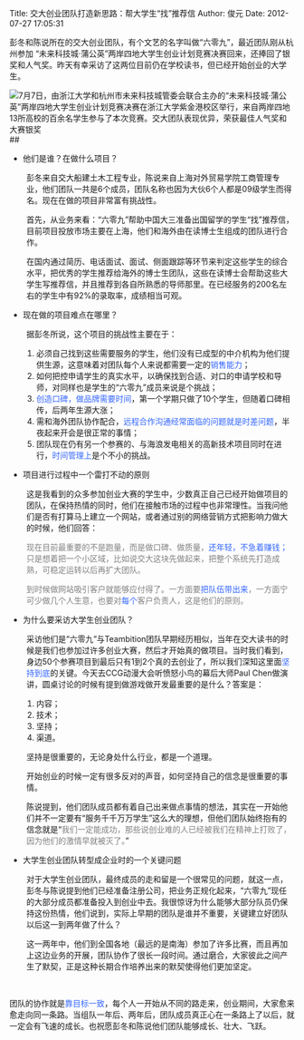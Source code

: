 Title: 交大创业团队打造新思路：帮大学生“找”推荐信
Author: 俊元
Date: 2012-07-27 17:05:31

彭冬和陈说所在的交大创业团队，有个文艺的名字叫做“六零九”，最近团队刚从杭州参加 “未来科技城·蒲公英”两岸四地大学生创业计划竞赛决赛回来，还捧回了银奖和人气奖。昨天有幸采访了这两位目前仍在学校读书，但已经开始创业的大学生。

<img class="firstIMG " title="interview" src="http://www.teambition.com/download/5159718ae8cf147e7dc1fe93" alt=" 7月7日，由浙江大学和杭州市未来科技城管委会联合主办的“未来科技城·蒲公英”两岸四地大学生创业计划竞赛决赛在浙江大学紫金港校区举行，来自两岸四地13所高校的百余名学生参与了本次竞赛。交大团队表现优异，荣获最佳人气奖和大赛银奖" />
## 
 <ul>
 	<li>他们是谁？在做什么项目？</li>
 </ul>
 <p style="padding-left: 30px;">彭冬来自交大船建土木工程专业，陈说来自上海对外贸易学院工商管理专业，他们团队一共是6个成员，团队名称也因为大伙6个人都是09级学生而得名。现在在做的项目非常富有挑战性。</p>
 <p style="padding-left: 30px;">首先，从业务来看：“六零九”帮助中国大三准备出国留学的学生“找”推荐信，目前项目投放市场主要在上海，他们和海外由在读博士生组成的团队进行合作。</p>
 <p style="padding-left: 30px;">在国内通过简历、电话面试、面试、侧面跟踪等环节来判定这些学生的综合水平，把优秀的学生推荐给海外的博士生团队，这些在读博士会帮助这些大学生写推荐信，并且推荐到各自所熟悉的导师那里。在已经服务的200名左右的学生中有92%的录取率，成绩相当可观。</p>
 
 <ul>
 	<li>现在做的项目难点在哪里？</li>
 </ul>
 <p style="padding-left: 30px;">据彭冬所说，这个项目的挑战性主要在于：</p>
 
 <ol>
 <ol>
 	<li>必须自己找到这些需要服务的学生，他们没有已成型的中介机构为他们提供生源，这意味着对团队每个人来说都需要一定的<span style="color: #3366ff;">销售能力</span>；</li>
 	<li>如何把控申请学生的真实水平，以确保找到合适、对口的申请学校和导师，对同样也是学生的“六零九”成员来说是个挑战；</li>
 	<li><span style="color: #3366ff;">创造口碑，做品牌需要时间</span>，第一个学期只做了10个学生，但随着口碑相传，后两年生源大涨；</li>
 	<li>需和海外团队协作配合，<span style="color: #3366ff;">远程合作沟通经常面临的问题就是时差问题</span>，半夜起来开会是很正常的事情；</li>
 	<li>团队现在仍有另一个参赛的、与海浪发电相关的高新技术项目同时在进行，<span style="color: #3366ff;">时间管理上</span>是个不小的挑战。</li>
 </ol>
 </ol>
 <ul>
 	<li>项目进行过程中一个雷打不动的原则</li>
 </ul>
 <p style="padding-left: 30px;">这是我看到的众多参加创业大赛的学生中，少数真正自己已经开始做项目的团队，在保持热情的同时，他们在接触市场的过程中也非常理性。当我问他们是否有打算马上建立一个网站，或者通过别的网络营销方式把影响力做大的时候，他们回答：</p>
 <p style="padding-left: 30px;"><span style="color: #808080;">现在目前最重要的不是跑量，而是做口碑、做质量，<span style="color: #3366ff;">还年轻，不急着赚钱；</span>只是想着把一个小区域，比如说交大这块先做起来，把整个系统先打造成熟，可稳定运转以后再扩大团队。</span></p>
 <p style="padding-left: 30px;"><span style="color: #808080;">到时候做网站吸引客户就能够应付得了。一方面要<span style="color: #3366ff;">把队伍带出来</span>，一方面宁可少做几个人生意，也要对<span style="color: #3366ff;">每个</span>客户负责人，这是他们的原则。</span></p>
 
 <ul>
 	<li>为什么要采访大学生创业团队？</li>
 </ul>
 <p style="padding-left: 30px;">采访他们是“六零九”与Teambition团队早期经历相似，当年在交大读书的时候是我们也参加过许多创业大赛，然后才开始真的做项目。当时我们看到，身边50个参赛项目到最后只有1到2个真的去创业了，所以我们深知这里面<span style="color: #3366ff;">坚持到底</span>的关键。今天去CCG动漫大会听愤怒小鸟的幕后大师Paul Chen做演讲，圆桌讨论的时候有提到做游戏做开发最重要的是什么？答案是：</p>
 
 <ul>
 <ol>
 	<li>内容；</li>
 	<li>技术；</li>
 	<li>坚持；</li>
 	<li>渠道。</li>
 </ol>
 </ul>
 <p style="padding-left: 30px;">坚持是很重要的，无论身处什么行业，都是一个道理。</p>
 <p style="padding-left: 30px;">开始创业的时候一定有很多反对的声音，如何坚持自己的信念是很重要的事情。</p>
 <p style="padding-left: 30px;">陈说提到，他们团队成员都有着自己出来做点事情的想法，其实在一开始他们并不一定要有“服务千千万万学生”这么大的理想，但他们团队始终抱有的信念就是“<span style="color: #808080;">我们一定能成功，那些说创业难的人已经被我们在精神上打败了，因为他们的激情早就被灭了。</span>”</p>
 
 <ul>
 	<li>大学生创业团队转型成企业时的一个关键问题</li>
 </ul>
 <p style="padding-left: 30px;">对于大学生创业团队，最终成员的走和留是一个很常见的问题，就这一点，彭冬与陈说提到他们已经准备注册公司，把业务正规化起来，“六零九”现任的大部分成员都准备投入到创业中去。我很惊讶为什么能够大部分队员仍保持这份热情，他们说到，实际上早期的团队是谁并不重要，关键建立好团队以后这一到两年做了什么？</p>
 <p style="padding-left: 30px;">这一两年中，他们到全国各地（最远的是南海）参加了许多比赛，而且再加上这边业务的开展，团队协作了很长一段时间。通过磨合，大家彼此之间产生了默契，正是这种长期合作培养出来的默契使得他们更加坚定。</p>
 &nbsp;
 
 团队的协作就是<span style="color: #3366ff;">靠目标一致</span>，每个人一开始从不同的路走来，创业期间，大家愈来愈走向同一条路。当组队一年后、两年后，团队成员真正心在一条路上了以后，就一定会有飞速的成长。也祝愿彭冬和陈说他们团队能够成长、壮大、飞跃。